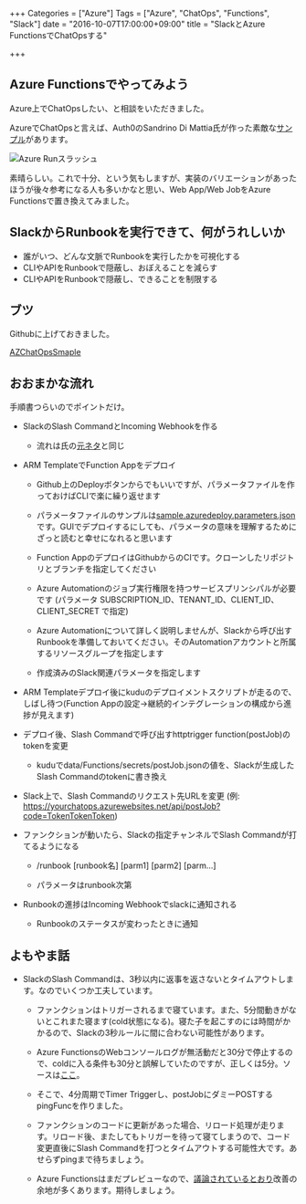 +++
Categories = ["Azure"]
Tags = ["Azure", "ChatOps", "Functions", "Slack"]
date = "2016-10-07T17:00:00+09:00"
title = "SlackとAzure FunctionsでChatOpsする"

+++

## Azure Functionsでやってみよう

Azure上でChatOpsしたい、と相談をいただきました。

AzureでChatOpsと言えば、Auth0のSandrino Di Mattia氏が作った素敵な[サンプル](http://fabriccontroller.net/chatops-deploy-and-manage-complete-environments-on-azure-using-slack/)があります。

![Azure Runスラッシュ](http://fabriccontroller.net/static/chatops-how-this-works.png.pagespeed.ce.lN444drUKd.png "from fabriccontroller.net")

素晴らしい。これで十分、という気もしますが、実装のバリエーションがあったほうが後々参考になる人も多いかなと思い、Web App/Web JobをAzure Functionsで置き換えてみました。

## SlackからRunbookを実行できて、何がうれしいか

* 誰がいつ、どんな文脈でRunbookを実行したかを可視化する
* CLIやAPIをRunbookで隠蔽し、おぼえることを減らす
* CLIやAPIをRunbookで隠蔽し、できることを制限する

## ブツ

Githubに上げておきました。

[AZChatOpsSmaple](https://github.com/ToruMakabe/AZChatOpsSample)


## おおまかな流れ

手順書つらいのでポイントだけ。

* SlackのSlash CommandとIncoming Webhookを作る

  * 流れは氏の[元ネタ](http://fabriccontroller.net/chatops-deploy-and-manage-complete-environments-on-azure-using-slack/)と同じ

* ARM TemplateでFunction Appをデプロイ

  * Github上のDeployボタンからでもいいですが、パラメータファイルを作っておけばCLIで楽に繰り返せます

  * パラメータファイルのサンプルは[sample.azuredeploy.parameters.json](https://github.com/ToruMakabe/AZChatOpsSample/blob/master/sample.azuredeploy.parameters.json)です。GUIでデプロイするにしても、パラメータの意味を理解するためにざっと読むと幸せになれると思います

  * Function AppのデプロイはGithubからのCIです。クローンしたリポジトリとブランチを指定してください

  * Azure Automationのジョブ実行権限を持つサービスプリンシパルが必要です (パラメータ SUBSCRIPTION_ID、TENANT_ID、CLIENT_ID、CLIENT_SECRET で指定)

  * Azure Automationについて詳しく説明しませんが、Slackから呼び出すRunbookを準備しておいてください。そのAutomationアカウントと所属するリソースグループを指定します

  * 作成済みのSlack関連パラメータを指定します

* ARM Templateデプロイ後にkuduのデプロイメントスクリプトが走るので、しばし待つ(Function Appの設定->継続的インテグレーションの構成から進捗が見えます)  

* デプロイ後、Slash Commandで呼び出すhttptrigger function(postJob)のtokenを変更

  * kuduでdata/Functions/secrets/postJob.jsonの値を、Slackが生成したSlash Commandのtokenに書き換え

* Slack上で、Slash Commandのリクエスト先URLを変更 (例: https://yourchatops.azurewebsites.net/api/postJob?code=TokenTokenToken)

* ファンクションが動いたら、Slackの指定チャンネルでSlash Commandが打てるようになる

  * /runbook [runbook名] [parm1] [parm2] [parm...]

  * パラメータはrunbook次第

* Runbookの進捗はIncoming Webhookでslackに通知される

  * Runbookのステータスが変わったときに通知

## よもやま話

* SlackのSlash Commandは、3秒以内に返事を返さないとタイムアウトします。なのでいくつか工夫しています。

  * ファンクションはトリガーされるまで寝ています。また、5分間動きがないとこれまた寝ます(cold状態になる)。寝た子を起こすのには時間がかかるので、Slackの3秒ルールに間に合わない可能性があります。

  * Azure FunctionsのWebコンソールログが無活動だと30分で停止するので、coldに入る条件も30分と誤解していたのですが、正しくは5分。ソースは[ここ](https://github.com/Azure/azure-webjobs-sdk-script/issues/529)。

  * そこで、4分周期でTimer Triggerし、postJobにダミーPOSTするpingFuncを作りました。

  * ファンクションのコードに更新があった場合、リロード処理が走ります。リロード後、またしてもトリガーを待って寝てしまうので、コード変更直後にSlash Commandを打つとタイムアウトする可能性大です。あせらずpingまで待ちましょう。

  * Azure Functionsはまだプレビューなので、[議論されているとおり](https://github.com/Azure/azure-webjobs-sdk-script/issues/529)改善の余地が多くあります。期待しましょう。